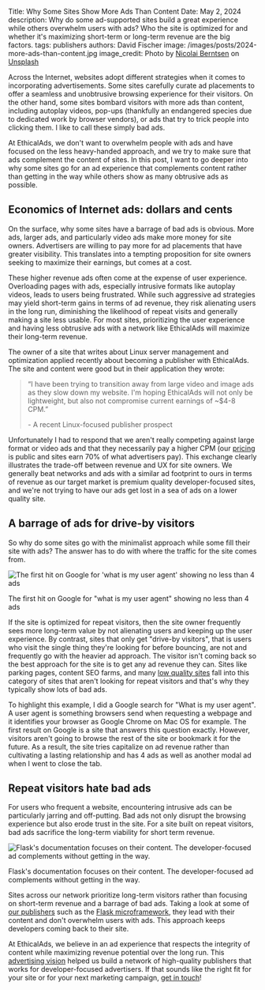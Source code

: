 Title: Why Some Sites Show More Ads Than Content
Date: May 2, 2024
description: Why do some ad-supported sites build a great experience while others overwhelm users with ads? Who the site is optimized for and whether it's maximizing short-term or long-term revenue are the big factors.
tags: publishers
authors: David Fischer
image: /images/posts/2024-more-ads-than-content.jpg
image_credit: <span>Photo by <a href="https://unsplash.com/@nicolaiberntsen?utm_content=creditCopyText&utm_medium=referral&utm_source=unsplash">Nicolai Berntsen</a> on <a href="https://unsplash.com/photos/people-walking-beside-buildings-F3uyey6ours?utm_content=creditCopyText&utm_medium=referral&utm_source=unsplash">Unsplash</a></span>


Across the Internet, websites adopt different strategies when it comes to incorporating advertisements.
Some sites carefully curate ad placements to offer a seamless and unobtrusive browsing experience for their visitors.
On the other hand, some sites bombard visitors with more ads than content, including autoplay videos,
pop-ups (thankfully an endangered species due to dedicated work by browser vendors), or ads that try to trick people into clicking them. I like to call these simply bad ads.

At EthicalAds, we don't want to overwhelm people with ads and have focused on the less heavy-handed approach,
and we try to make sure that ads complement the content of sites.
In this post, I want to go deeper into why some sites go for an ad experience
that complements content rather than getting in the way
while others show as many obtrusive ads as possible.


## Economics of Internet ads: dollars and cents
On the surface, why some sites have a barrage of bad ads is obvious.
More ads, larger ads, and particularly video ads make more money for site owners.
Advertisers are willing to pay more for ad placements that have greater visibility.
This translates into a tempting proposition for site owners seeking to maximize their earnings, but comes at a cost.

These higher revenue ads often come at the expense of user experience.
Overloading pages with ads, especially intrusive formats like autoplay videos, leads to users being frustrated.
While such aggressive ad strategies may yield short-term gains in terms of ad revenue, they risk alienating users in the long run,
diminishing the likelihood of repeat visits and generally making a site less usable.
For most sites, prioritizing the user experience and having less obtrusive ads with a network like EthicalAds will maximize their long-term revenue.

The owner of a site that writes about Linux server management and optimization
applied recently about becoming a publisher with EthicalAds.
The site and content were good but in their application they wrote:

<blockquote class="blockquote mb-2">
  <p class="mb-2">
    “I have been trying to transition away from large video and image ads as they slow down my website. I'm hoping EthicalAds will not only be lightweight, but also not compromise current earnings of ~$4-8 CPM.”
  </p>
  <p class="small">- A recent Linux-focused publisher prospect</p>
</blockquote>

Unfortunately I had to respond that we aren't really competing against large format or video ads
and that they necessarily pay a higher CPM (our <a href="/advertisers/#pricing">pricing</a> is public and sites earn 70% of what advertisers pay).
This exchange clearly illustrates the trade-off between revenue and UX for site owners.
We generally beat networks and ads with a similar ad footprint to ours
in terms of revenue as our target market is premium quality developer-focused sites,
and we're not trying to have our ads get lost in a sea of ads on a lower quality site.


## A barrage of ads for drive-by visitors

So why do some sites go with the minimalist approach while some fill their site with ads?
The answer has to do with where the traffic for the site comes from.

<div class="postimage text-center">
  <img class="w-100 shadow-lg" src="{static}../images/posts/2024-overwhelmed-with-ads.jpg" alt="The first hit on Google for 'what is my user agent' showing no less than 4 ads">
  <p>The first hit on Google for "what is my user agent" showing no less than 4 ads</p>
</div>

If the site is optimized for repeat visitors, then the site owner frequently sees more long-term value by not alienating users and keeping up the user experience.
By contrast, sites that only get "drive-by visitors", that is users who visit the single thing they're looking for before bouncing, are not and frequently go with the heavier ad approach.
The visitor isn't coming back so the best approach for the site is to get any ad revenue they can.
Sites like parking pages, content SEO farms, and many [low quality sites]({filename}../posts/2021-invasive-ad-targeting-bad-journalism-premium-publishers.md) fall into this category
of sites that aren't looking for repeat visitors and that's why they typically show lots of bad ads.

To highlight this example, I did a Google search for "What is my user agent".
A user agent is something browsers send when requesting a webpage and it identifies your browser as Google Chrome on Mac OS for example.
The first result on Google is a site that answers this question exactly.
However, visitors aren't going to browse the rest of the site or bookmark it for the future.
As a result, the site tries capitalize on ad revenue rather than cultivating a lasting relationship
and has 4 ads as well as another modal ad when I went to close the tab.


## Repeat visitors hate bad ads

For users who frequent a website, encountering intrusive ads can be particularly jarring and off-putting.
Bad ads not only disrupt the browsing experience but also erode trust in the site.
For a site built on repeat visitors, bad ads sacrifice the long-term viability
for short term revenue.

<div class="postimage text-center">
  <img class="w-75 shadow-lg" src="{static}../images/pages/testimonials/pallets-screenshot.png" alt="Flask's documentation focuses on their content. The developer-focused ad complements without getting in the way.">
  <p class="w-75 m-auto">Flask's documentation focuses on their content. The developer-focused ad complements without getting in the way.</p>
</div>

Sites across our network prioritize long-term visitors rather than focusing on short-term revenue
and a barrage of bad ads.
Taking a look at some of [our publishers]({filename}../pages/publisher-list.md)
such as the [Flask microframework]({filename}../pages/testimonials/pallets.md),
they lead with their content and don't overwhelm users with ads.
This approach keeps developers coming back to their site.

At EthicalAds, we believe in an ad experience that respects the integrity of content
while maximizing revenue potential over the long run.
This [advertising vision]({filename}../pages/vision.md) helped us build a network of high-quality publishers that works for developer-focused advertisers.
If that sounds like the right fit for your site or for your next marketing campaign,
[get in touch]({filename}../pages/contact.md)!
